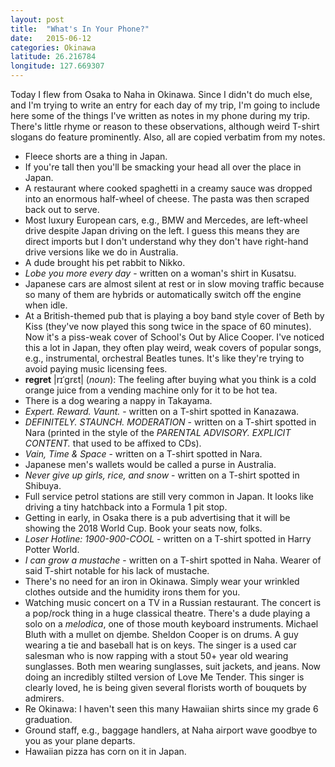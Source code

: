 ```yaml
---
layout: post
title:  "What's In Your Phone?"
date:   2015-06-12
categories: Okinawa
latitude: 26.216784
longitude: 127.669307
---
```


Today I flew from Osaka to Naha in Okinawa. Since I didn't do much else, and I'm trying to write an entry for each day of my trip, I'm going to include here some of the things I've written as notes in my phone during my trip. There's little rhyme or reason to these observations, although weird T-shirt slogans do feature prominently. Also, all are copied verbatim from my notes.

- Fleece shorts are a thing in Japan.
- If you're tall then you'll be smacking your head all over the place in Japan.
- A restaurant where cooked spaghetti in a creamy sauce was dropped into an enormous half-wheel of cheese. The pasta was then scraped back out to serve.
- Most luxury European cars, e.g., BMW and Mercedes, are left-wheel drive despite Japan driving on the left. I guess this means they are direct imports but I don't understand why they don't have right-hand drive versions like we do in Australia.
- A dude brought his pet rabbit to Nikko.
- _Lobe you more every day_ - written on a woman's shirt in Kusatsu.
- Japanese cars are almost silent at rest or in slow moving traffic because so many of them are hybrids or automatically switch off the engine when idle.
- At a British-themed pub that is playing a boy band style cover of Beth by Kiss (they've now played this song twice in the space of 60 minutes). Now it's a piss-weak cover of School's Out by Alice Cooper. I've noticed this a lot in Japan, they often play weird, weak covers of popular songs, e.g., instrumental, orchestral Beatles tunes. It's like they're trying to avoid paying music licensing fees.
- __regret__ |rɪˈgrɛt| (_noun_): The feeling after buying what you think is a cold orange juice from a vending machine only for it to be hot tea.
- There is a dog wearing a nappy in Takayama.
- _Expert. Reward. Vaunt._ - written on a T-shirt spotted in Kanazawa.
- _DEFINITELY. STAUNCH. MODERATION_ - written on a T-shirt spotted in Nara (printed in the style of the _PARENTAL ADVISORY. EXPLICIT CONTENT._ that used to be affixed to CDs).
- _Vain, Time & Space_ - written on a T-shirt spotted in Nara.
- Japanese men's wallets would be called a purse in Australia.
- _Never give up girls, rice, and snow_ - written on a T-shirt spotted in Shibuya.
- Full service petrol stations are still very common in Japan. It looks like driving a tiny hatchback into a Formula 1 pit stop.
- Getting in early, in Osaka there is a pub advertising that it will be showing the 2018 World Cup. Book your seats now, folks.
- _Loser Hotline: 1900-900-COOL_ - written on a T-shirt spotted in Harry Potter World.
- _I can grow a mustache_ - written on a T-shirt spotted in Naha. Wearer of said T-shirt notable for his lack of mustache.
- There's no need for an iron in Okinawa. Simply wear your wrinkled clothes outside and the humidity irons them for you.
- Watching music concert on a TV in a Russian restaurant. The concert is a pop/rock thing in a huge classical theatre. There's a dude playing a solo on a _melodica_, one of those mouth keyboard instruments. Michael Bluth with a mullet on djembe. Sheldon Cooper is on drums. A guy wearing a tie and baseball hat is on keys. The singer is a used car salesman who is now rapping with a stout 50+ year old wearing sunglasses. Both men wearing sunglasses, suit jackets, and jeans. Now doing an incredibly stilted version of Love Me Tender. This singer is clearly loved, he is being given several florists worth of bouquets by admirers.
- Re Okinawa: I haven't seen this many Hawaiian shirts since my grade 6 graduation.
- Ground staff, e.g., baggage handlers, at Naha airport wave goodbye to you as your plane departs.
- Hawaiian pizza has corn on it in Japan.
